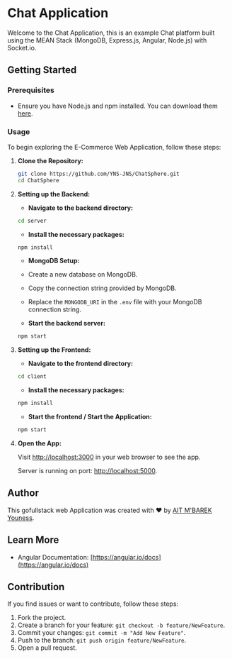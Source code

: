 # Chat Application

Welcome to the Chat Application, this is an example Chat platform built using the MEAN Stack (MongoDB, Express.js, Angular, Node.js) with Socket.io.

## Getting Started

### Prerequisites

- Ensure you have Node.js and npm installed. You can download them [here](https://nodejs.org/).

### Usage

To begin exploring the E-Commerce Web Application, follow these steps:

1. **Clone the Repository:**

   ```bash
   git clone https://github.com/YNS-JNS/ChatSphere.git
   cd ChatSphere

2. **Setting up the Backend:**

    - **Navigate to the backend directory:**

    ```bash
    cd server
    ```

    - **Install the necessary packages:**

    ```bash
    npm install
    ```

    - **MongoDB Setup:**

    - Create a new database on MongoDB.
    - Copy the connection string provided by MongoDB.
    - Replace the `MONGODB_URI` in the `.env` file with your MongoDB connection string.

    - **Start the backend server:**

    ```bash
    npm start
    ```

3. **Setting up the Frontend:**

    - **Navigate to the frontend directory:**

    ```bash
    cd client
    ```

    - **Install the necessary packages:**

    ```bash
    npm install
    ```

    - **Start the frontend / Start the Application:**

    ```bash
    npm start
    ```

4. **Open the App:**

    Visit [http://localhost:3000](http://localhost:3000) in your web browser to see the app.

    Server is running on port: [http://localhost:5000](http://localhost:5000).

## Author

This gofullstack web Application was created with ❤️ by [AIT M'BAREK Youness](https://github.com/YNS-JNS).

## Learn More

- Angular Documentation: [https://angular.io/docs](https://angular.io/docs)

## Contribution

If you find issues or want to contribute, follow these steps:

1. Fork the project.
2. Create a branch for your feature: `git checkout -b feature/NewFeature`.
3. Commit your changes: `git commit -m "Add New Feature"`.
4. Push to the branch: `git push origin feature/NewFeature`.
5. Open a pull request.


